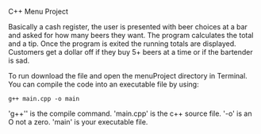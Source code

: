 C++ Menu Project

Basically a cash register, the user is presented with beer choices at a bar and asked for how many beers they want.  The program calculates the total and a tip.  Once the program is exited the running totals are displayed.
Customers get a dollar off if they buy 5+ beers at a time or if the bartender is sad.

To run download the file and open the menuProject directory in Terminal.  You can compile the code into an executable file by using:
```
g++ main.cpp -o main
```
'g++'' is the compile command.  'main.cpp' is the c++ source file. '-o' is an O not a zero.  'main' is your executable file. 
